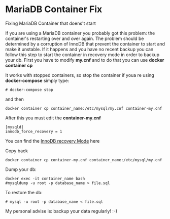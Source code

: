 # MariaDB Container Fix
Fixing MariaDB Container that doens't start

If you are using a MariaDB container you probably got this problem: the container's restarting over and over again. 
The problem should be determined by a corruption of InnoDB that prevent the container to start and make it unstable. 
If it happens and you have no recent backup you can follow this step to start the container in recovery mode in order to backup your db. 
First you have to modify **my.cnf** and to do that you can use **docker container cp** 

It works with stopped containers, so stop the container
if youa re using **docker-compose** simply type: 
```
# docker-compose stop
```

and then
```
docker container cp container_name:/etc/mysql/my.cnf container-my.cnf
```

After this you must edit the **container-my.cnf**
```
[mysqld]
innodb_force_recovery = 1
```

You can find the [InnoDB recovery Mode](https://mariadb.com/kb/en/innodb-recovery-modes/) here

Copy back 
```
docker container cp container-my.cnf container_name:/etc/mysql/my.cnf
```

Dump your db:
```
docker exec -it container_name bash
#mysqldump -u root -p database_name > file.sql
```

To restore the db:
```
# mysql -u root -p database_name < file.sql
```

My personal advise is: backup your data regularly! :-) 
